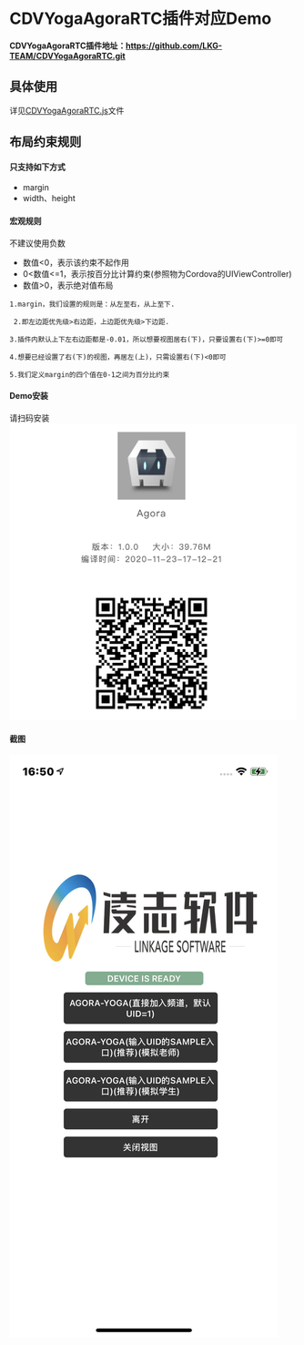 # CDVYogaAgoraRTC插件对应Demo

**CDVYogaAgoraRTC插件地址：<https://github.com/LKG-TEAM/CDVYogaAgoraRTC.git>**

## 具体使用
 详见[CDVYogaAgoraRTC.js](https://github.com/LKG-TEAM/CDVYogaAgoraRTC/blob/main/www/js/index.js)文件

## 布局约束规则

#### 只支持如下方式
- margin
- width、height

#### 宏观规则
不建议使用负数
- 数值<0，表示该约束不起作用
- 0<数值<=1，表示按百分比计算约束(参照物为Cordova的UIViewController)
- 数值>0，表示绝对值布局

`1.margin，我们设置的规则是：从左至右，从上至下.`

` 2.即左边距优先级>右边距，上边距优先级>下边距.`

`3.插件内默认上下左右边距都是-0.01，所以想要视图居右(下)，只要设置右(下)>=0即可`

`4.想要已经设置了右(下)的视图，再居左(上)，只需设置右(下)<0即可`

`5.我们定义margin的四个值在0-1之间为百分比约束`

#### Demo安装
请扫码安装
![Pandao editor.md](https://github.com/LKG-TEAM/AgoraCordovaDemo/blob/main/images/QR.png "Pandao editor.md")

#### 截图

![Pandao editor.md](https://github.com/LKG-TEAM/AgoraCordovaDemo/blob/main/images/IMG_5797.PNG "Pandao editor.md")